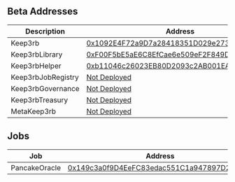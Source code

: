 ## Beta Addresses
Description | Address
--- | ---
Keep3rb | [0x1092E4F72a9D7a28418351D029e273906aF24797](https://bscscan.com/address/0x1092E4F72a9D7a28418351D029e273906aF24797) 
Keep3rbLibrary | [0xF00F5bE5aE6C8EfCae6e509eF2F849D885a57294](https://bscscan.com/address/0xF00F5bE5aE6C8EfCae6e509eF2F849D885a57294)  
Keep3rbHelper | [0xb11046c26023EB80D2093c2AB001EAFEcafca2ef](https://bscscan.com/address/0xb11046c26023EB80D2093c2AB001EAFEcafca2ef)  
Keep3rbJobRegistry | [Not Deployed](#)  
Keep3rbGovernance | [Not Deployed](#)  
Keep3rbTreasury | [Not Deployed](#)  
MetaKeep3rb | [Not Deployed](#)

## Jobs

Job | Address
--- | ---
PancakeOracle | [0x149c3a0f9D4EeFC83edac551C1a947897D209c31](https://bscscan.com/address/0x149c3a0f9D4EeFC83edac551C1a947897D209c31)  



